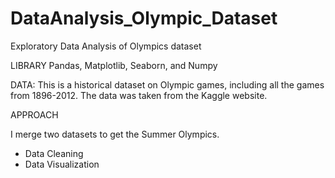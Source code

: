 # DataAnalysis_Olympic_Dataset
Exploratory Data Analysis of Olympics dataset

LIBRARY
Pandas, Matplotlib, Seaborn, and Numpy

DATA: This is a historical dataset on Olympic games, including all the games from 1896-2012. The data was taken from the Kaggle website.

APPROACH

I merge two datasets to get the Summer Olympics.
- Data Cleaning
- Data Visualization

